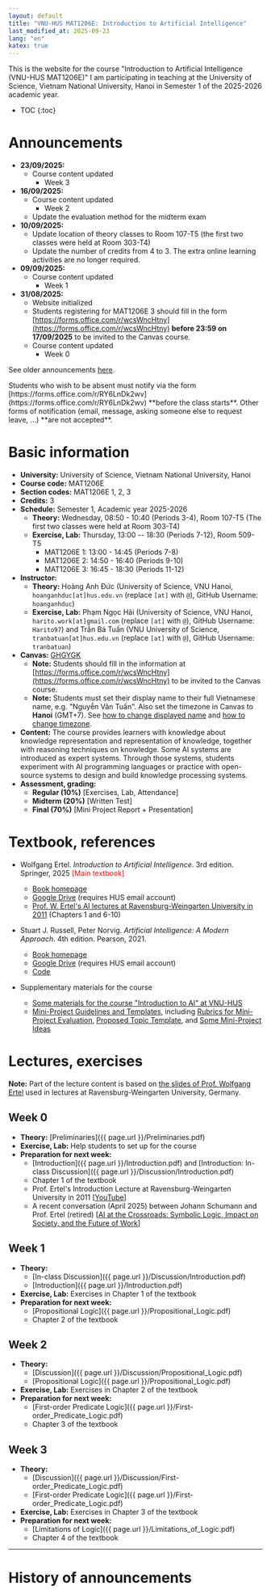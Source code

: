```yaml
---
layout: default
title: "VNU-HUS MAT1206E: Introduction to Artificial Intelligence"
last_modified_at: 2025-09-23
lang: "en"
katex: true
---
```


<div class="alert alert-info" markdown="1">
This is the website for the course "Introduction to Artificial Intelligence (VNU-HUS MAT1206E)" I am participating in teaching at the University of Science, Vietnam National University, Hanoi in Semester 1 of the 2025-2026 academic year.

* TOC
{:toc}

<h1>Announcements</h1>

* **23/09/2025:**
  * Course content updated
    * Week 3
* **16/09/2025:**
  * Course content updated
    * Week 2
  * Update the evaluation method for the midterm exam
* **10/09/2025:**
  * Update location of theory classes to Room 107-T5 (the first two classes were held at Room 303-T4)
  * Update the number of credits from 4 to 3. The extra online learning activities are no longer required.
* **09/09/2025:**
  * Course content updated
    * Week 1
* **31/08/2025:**
  * Website initialized
  * Students registering for MAT1206E 3 should fill in the form [https://forms.office.com/r/wcsWncHtny](https://forms.office.com/r/wcsWncHtny) **before 23:59 on 17/09/2025** to be invited to the Canvas course. 
  * Course content updated
    * Week 0

See older announcements [here](#history-of-announcements).
</div>

<div class="alert alert-primary" role="alert" markdown="1">
Students who wish to be absent must notify via the form [https://forms.office.com/r/RY6LnDk2wv](https://forms.office.com/r/RY6LnDk2wv) **before the class starts**. Other forms of notification (email, message, asking someone else to request leave, ...) **are not accepted**.
</div>

# Basic information
 
* **University:** University of Science, Vietnam National University, Hanoi
* **Course code:** MAT1206E
* **Section codes:** MAT1206E 1, 2, 3
* **Credits:** 3
* **Schedule:** Semester 1, Academic year 2025-2026
  * **Theory:** Wednesday, 08:50 - 10:40 (Periods 3-4), Room 107-T5 (The first two classes were held at Room 303-T4)
  * **Exercise, Lab:** Thursday, 13:00 -- 18:30 (Periods 7-12), Room 509-T5
    * MAT1206E 1: 13:00 - 14:45 (Periods 7-8)
    * MAT1206E 2: 14:50 - 16:40 (Periods 9-10)
    * MAT1206E 3: 16:45 - 18:30 (Periods 11-12)
* **Instructor:**
  * **Theory:** Hoàng Anh Đức (University of Science, VNU Hanoi, `hoanganhduc[at]hus.edu.vn` (replace `[at]` with `@`), GitHub Username: `hoanganhduc`)
  * **Exercise, Lab:** Phạm Ngọc Hải (University of Science, VNU Hanoi, `harito.work[at]gmail.com` (replace `[at]` with `@`), GitHub Username: `Harito97`) and Trần Bá Tuấn (VNU University of Science, `tranbatuan[at]hus.edu.vn` (replace `[at]` with `@`), GitHub Username: `tranbatuan`)
* **Canvas:** [GHGYGK](https://canvas.instructure.com/enroll/GHGYGK)
  * **Note:** Students should fill in the information at [https://forms.office.com/r/wcsWncHtny](https://forms.office.com/r/wcsWncHtny) to be invited to the Canvas course.
  * **Note:** Students must set their display name to their full Vietnamese name, e.g. "Nguyễn Văn Tuấn". Also set the timezone in Canvas to **Hanoi** (GMT+7). See [how to change displayed name](https://community.canvaslms.com/t5/Troubleshooting/Updating-my-displayed-name-in-Canvas/ta-p/853) and [how to change timezone](https://community.canvaslms.com/t5/Canvas-Basics-Guide/How-do-I-set-a-time-zone-in-my-user-account/ta-p/615318).
* **Content:** The course provides learners with knowledge about knowledge representation and representation of knowledge, together with reasoning techniques on knowledge. Some AI systems are introduced as expert systems. Through those systems, students experiment with AI programming languages or practice with open-source systems to design and build knowledge processing systems.
* **Assessment, grading:**
  * **Regular (10%)** [Exercises, Lab, Attendance]
  * **Midterm (20%)** [Written Test]
  * **Final (70%)** [Mini Project Report + Presentation]

# Textbook, references

* Wolfgang Ertel. *Introduction to Artificial Intelligence*. 3rd edition. Springer, 2025 <span style="color:red">[Main textbook]</span>
  * [Book homepage](http://www.hs-weingarten.de/~ertel/de/b%C3%BCcher/artificial%20intelligence)
  * [Google Drive](https://drive.google.com/file/d/1BJqgschRX77ys9kJH8FyyKVkF7xkzGNj/) (requires HUS email account)
  * [Prof. W. Ertel's AI lectures at Ravensburg-Weingarten University in 2011](https://www.youtube.com/playlist?list=PL39B5D3AFC249556A) (Chapters 1 and 6-10) 
* Stuart J. Russell, Peter Norvig. *Artificial Intelligence: A Modern Approach*. 4th edition. Pearson, 2021.
  * [Book homepage](https://aima.cs.berkeley.edu)
  * [Google Drive](https://drive.google.com/file/d/1DcyyfFyLyGho4o9V4gZK3gO8Akx_9APi/) (requires HUS email account)
  * [Code](https://github.com/aimacode)

* Supplementary materials for the course
  * [Some materials for the course "Introduction to AI" at VNU-HUS](https://github.com/hoanganhduc/VNU-HUS-IntroAI-Exercises)
  * [Mini-Project Guidelines and Templates](https://github.com/hoanganhduc/VNU-HUS-IntroAI-MiniProject), including [Rubrics for Mini-Project Evaluation](https://github.com/hoanganhduc/VNU-HUS-IntroAI-MiniProject/blob/master/Rubrics.md), [Proposed Topic Template](https://github.com/hoanganhduc/VNU-HUS-IntroAI-MiniProject/blob/master/Proposed%20Topic%20Template.md), and [Some Mini-Project Ideas](https://github.com/hoanganhduc/VNU-HUS-IntroAI-MiniProject/blob/master/Mini-Project%20Ideas.md)

# Lectures, exercises

**Note:** Part of the lecture content is based on [the slides of Prof. Wolfgang Ertel](https://www.hs-weingarten.de/~ertel/de/b%C3%BCcher/artificial%20intelligence/aibook-ertel-slides.pdf) used in lectures at Ravensburg-Weingarten University, Germany.

## Week 0

* **Theory:** [Preliminaries]({{ page.url }}/Preliminaries.pdf)
* **Exercise, Lab:** Help students to set up for the course
* **Preparation for next week:** 
  * [Introduction]({{ page.url }}/Introduction.pdf) and [Introduction: In-class Discussion]({{ page.url }}/Discussion/Introduction.pdf)
  * Chapter 1 of the textbook
  * Prof. Ertel's Introduction Lecture at Ravensburg-Weingarten University in 2011 [[YouTube](https://youtu.be/katiy95_mxo)]
  * A recent conversation (April 2025) between Johann Schumann and Prof. Ertel (retired) [[AI at the Crossroads: Symbolic Logic, Impact on Society, and the Future of Work](https://youtu.be/LDWu3oXnezc)]

## Week 1

* **Theory:** 
  * [In-class Discussion]({{ page.url }}/Discussion/Introduction.pdf)
  * [Introduction]({{ page.url }}/Introduction.pdf)
* **Exercise, Lab:** Exercises in Chapter 1 of the textbook
* **Preparation for next week:** 
  * [Propositional Logic]({{ page.url }}/Propositional_Logic.pdf)
  * Chapter 2 of the textbook

## Week 2

* **Theory:** 
  * [Discussion]({{ page.url }}/Discussion/Propositional_Logic.pdf)
  * [Propositional Logic]({{ page.url }}/Propositional_Logic.pdf)
* **Exercise, Lab:** Exercises in Chapter 2 of the textbook
* **Preparation for next week:** 
  * [First-order Predicate Logic]({{ page.url }}/First-order_Predicate_Logic.pdf)
  * Chapter 3 of the textbook

## Week 3

* **Theory:** 
  * [Discussion]({{ page.url }}/Discussion/First-order_Predicate_Logic.pdf)
  * [First-order Predicate Logic]({{ page.url }}/First-order_Predicate_Logic.pdf)
* **Exercise, Lab:** Exercises in Chapter 3 of the textbook
* **Preparation for next week:** 
  * [Limitations of Logic]({{ page.url }}/Limitations_of_Logic.pdf)
  * Chapter 4 of the textbook

<!--

## Week 4

* **Theory:** 
  * [Discussion]({{ page.url }}/Discussion/Limitations_of_Logic.pdf)
  * [Limitations of Logic]({{ page.url }}/Limitations_of_Logic.pdf)
* **Exercise, Lab:** Exercises in Chapter 4 of the textbook
* **Preparation for next week:** 
  * [Logic Programming with PROLOG]({{ page.url }}/Logic_Programming_with_PROLOG.pdf)
  * Chapter 5 of the textbook

## Week 5

* **Theory:** 
  * [Discussion]({{ page.url }}/Discussion/Logic_Programming_with_PROLOG.pdf)
  * [Logic Programming with PROLOG]({{ page.url }}/Logic_Programming_with_PROLOG.pdf)
* **Exercise, Lab:** Exercises in Chapter 5 of the textbook
* **Preparation for next week:** 
  * [Search, Games, and Problem Solving]({{ page.url }}/Search_Games_and_Problem_Solving.pdf)
  * Chapter 6 of the textbook
  * Prof. Ertel’s Lectures at Ravensburg-Weingarten University in 2011
    - [Introduction (about Search, Games, and Problem Solving)](https://youtu.be/RRO9-QXR0ss&t=2210)
    - [Uninformed Search — Breadth-First Search, Depth-First Search, Iterative Deepening](https://youtu.be/rwefoi__Fk4)
    - [Heuristic Search — Greedy Search, A*-Search, IDA*-Search](https://youtu.be/THZ3YxHAwno)
    - [Games with Opponents — Heuristic Evaluation Functions](https://youtu.be/IW-HI0Pqgsk)

## Week 6

* **Theory:** 
  * [Discussion]({{ page.url }}/Discussion/Search_Games_and_Problem_Solving.pdf)
  * [Search, Games, and Problem Solving]({{ page.url }}/Search_Games_and_Problem_Solving.pdf)
* **Exercise, Lab:** Exercises in Chapter 6 of the textbook
* **Preparation for next week:** 
  * [Reasoning with Uncertainty]({{ page.url }}/Reasoning_with_Uncertainty.pdf)
  * Chapter 7 of the textbook
  * Prof. Ertel’s Lectures at Ravensburg-Weingarten University in 2011
    - [Computing with Probabilities](https://youtu.be/IW-HI0Pqgsk&t=4455)
    - [Computing with Probabilities — The Principle of Maximum Entropy](https://youtu.be/wbbAA8og4D8)
    - [The Maximum Entropy Method](https://youtu.be/MWAWjCUuDUs)
    - [The Maximum Entropy Method — LEXMED](https://youtu.be/sQLzN6zWosY)
    - [LEXMED — Reasoning with Bayesian Networks](https://youtu.be/xfv8xIk1-x4)
    - [Reasoning with Bayesian Networks](https://youtu.be/z-WrA1xbkdY)
    - [Reasoning with Bayesian Networks](https://youtu.be/gMjuL5vMo04)

## Week 7

* **Theory:** 
  * [Discussion]({{ page.url }}/Discussion/Reasoning_with_Uncertainty.pdf)
  * [Reasoning with Uncertainty]({{ page.url }}/Reasoning_with_Uncertainty.pdf)
* **Exercise, Lab:** Exercises in Chapter 7 of the textbook

## Weeks 8-9

In-class time is used for students to work on their mini-projects

## Weeks 10-14

Mini-project presentations and evaluations

-->

-----

# History of announcements